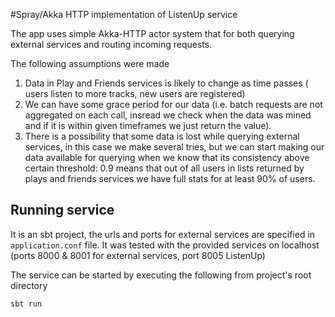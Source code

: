 #Spray/Akka HTTP implementation of ListenUp service 

The app uses simple Akka-HTTP actor system that for both querying external services
and routing incoming requests.

The following assumptions were made

1. Data in Play and Friends services is likely to change as time passes (
    users listen to more tracks, new users are registered) 
2. We can have some grace period for our data (i.e. batch requests are not aggregated on each call, insread we check 
    when the data was mined and if it is within given timeframes we just return the value).
3. There is a possibility that some data is lost while querying external services, in this case we 
    make several tries, but we can start making our data available for querying
    when we know that its consistency above certain threshold: 0.9 means that out of all users in lists returned by plays 
    and friends services we have full stats for at least 90% of users.
    
## Running service
It is an sbt project, the urls and ports for external services are specified in `application.conf` file. It was tested with
the provided services on localhost (ports 8000 & 8001 for external services, port 8005 ListenUp)

The service can be started by executing the following from project's root directory
    
    sbt run